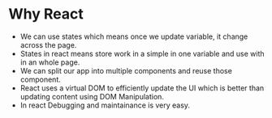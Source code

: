 # Why React
- We can use states which means once we update variable, it change across the page.
- States in react means store work in a simple in one variable and use with in an whole page.
- We can split our app into multiple components and reuse those component.
- React uses a virtual DOM to efficiently update the UI which is better than updating content using DOM Manipulation. 
- In react Debugging and maintainance is very easy.
